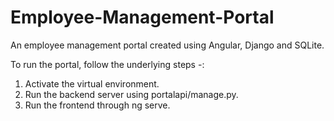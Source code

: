 # Employee-Management-Portal
An employee management portal created using Angular, Django and SQLite.

To run the portal, follow the underlying steps -:

1. Activate the virtual environment.
2. Run the backend server using portalapi/manage.py.
3. Run the frontend through ng serve.

